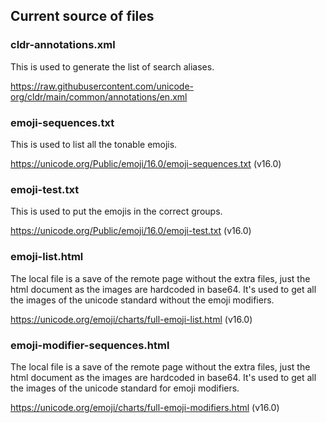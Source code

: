 ## Current source of files

### cldr-annotations.xml

This is used to generate the list of search aliases.

https://raw.githubusercontent.com/unicode-org/cldr/main/common/annotations/en.xml

### emoji-sequences.txt

This is used to list all the tonable emojis.

https://unicode.org/Public/emoji/16.0/emoji-sequences.txt (v16.0)

### emoji-test.txt

This is used to put the emojis in the correct groups.

https://unicode.org/Public/emoji/16.0/emoji-test.txt (v16.0)

### emoji-list.html

The local file is a save of the remote page without the extra files, just the html document as the images are hardcoded in base64. It's used to get all the images of the unicode standard without the emoji modifiers.

https://unicode.org/emoji/charts/full-emoji-list.html (v16.0)

### emoji-modifier-sequences.html

The local file is a save of the remote page without the extra files, just the html document as the images are hardcoded in base64. It's used to get all the images of the unicode standard for emoji modifiers.

https://unicode.org/emoji/charts/full-emoji-modifiers.html (v16.0)
